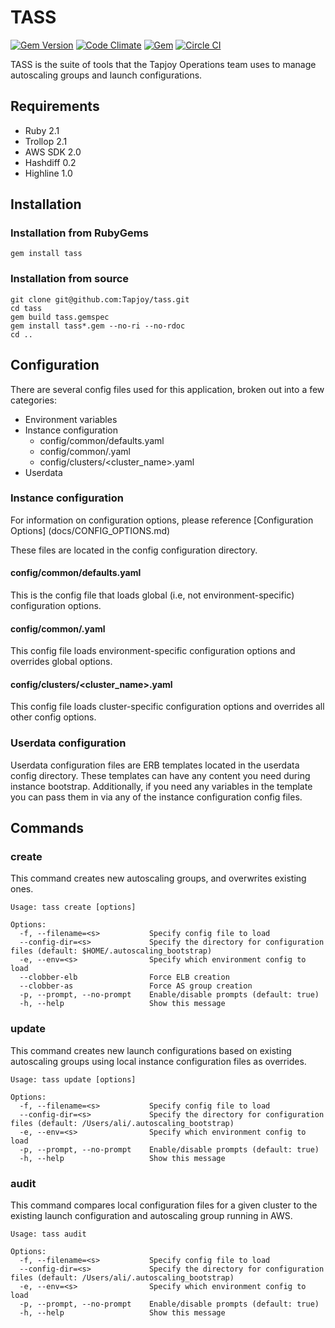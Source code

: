 TASS
====
[![Gem Version](https://badge.fury.io/rb/tass.svg)](http://badge.fury.io/rb/tass)
[![Code Climate](https://codeclimate.com/github/Tapjoy/tass/badges/gpa.svg)](https://codeclimate.com/github/Tapjoy/tass)
[![Gem](https://img.shields.io/gem/dt/tass.svg)](https://rubygems.org/gems/tass/)
[![Circle CI](https://circleci.com/gh/Tapjoy/tass.svg?style=svg)](https://circleci.com/gh/Tapjoy/tass)

TASS is the suite of tools that the Tapjoy Operations team uses to manage autoscaling groups and launch configurations.

## Requirements
* Ruby 2.1
* Trollop 2.1
* AWS SDK 2.0
* Hashdiff 0.2
* Highline 1.0

## Installation
### Installation from RubyGems
```
gem install tass
```
### Installation from source
```
git clone git@github.com:Tapjoy/tass.git
cd tass
gem build tass.gemspec
gem install tass*.gem --no-ri --no-rdoc
cd ..
```

## Configuration

There are several config files used for this application, broken out into a few categories:

* Environment variables
* Instance configuration
    * config/common/defaults.yaml
    * config/common/<env>.yaml
    * config/clusters/<cluster_name>.yaml
* Userdata

### Instance configuration

For information on configuration options, please reference [Configuration Options] (docs/CONFIG_OPTIONS.md)

These files are located in the config configuration directory.

#### config/common/defaults.yaml

This is the config file that loads global (i.e, not environment-specific) configuration options.

#### config/common/<env>.yaml

This config file loads environment-specific configuration options and overrides global options.

#### config/clusters/<cluster_name>.yaml

This config file loads cluster-specific configuration options and overrides all other config options.

### Userdata configuration

Userdata configuration files are ERB templates located in the userdata config directory.  These templates can have any content you need during instance bootstrap.  Additionally, if you need any variables in the template you can pass them in via any of the instance configuration config files.

## Commands
### create

This command creates new autoscaling groups, and overwrites existing ones.

```
Usage: tass create [options]

Options:
  -f, --filename=<s>           Specify config file to load
  --config-dir=<s>             Specify the directory for configuration files (default: $HOME/.autoscaling_bootstrap)
  -e, --env=<s>                Specify which environment config to load
  --clobber-elb                Force ELB creation
  --clobber-as                 Force AS group creation
  -p, --prompt, --no-prompt    Enable/disable prompts (default: true)
  -h, --help                   Show this message
```

### update

This command creates new launch configurations based on existing autoscaling groups using local instance configuration files as overrides.

```
Usage: tass update [options]

Options:
  -f, --filename=<s>           Specify config file to load
  --config-dir=<s>             Specify the directory for configuration files (default: /Users/ali/.autoscaling_bootstrap)
  -e, --env=<s>                Specify which environment config to load
  -p, --prompt, --no-prompt    Enable/disable prompts (default: true)
  -h, --help                   Show this message
```

### audit

This command compares local configuration files for a given cluster to the existing launch configuration and autoscaling group running in AWS.

```
Usage: tass audit

Options:
  -f, --filename=<s>           Specify config file to load
  --config-dir=<s>             Specify the directory for configuration files (default: /Users/ali/.autoscaling_bootstrap)
  -e, --env=<s>                Specify which environment config to load
  -p, --prompt, --no-prompt    Enable/disable prompts (default: true)
  -h, --help                   Show this message
```
